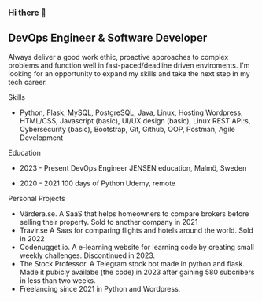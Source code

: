 ### Hi there 👋

## DevOps Engineer & Software Developer


Always deliver a good work ethic, proactive approaches to complex problems and function well in fast-paced/deadline driven enviroments.
I'm looking for an opportunity to expand my skills and take the next step in my tech career.


Skills
- Python, Flask, MySQL, PostgreSQL, Java, Linux, Hosting
Wordpress, HTML/CSS, Javascript (basic), UI/UX design (basic), Linux
REST API:s, Cybersecurity (basic), Bootstrap, Git, Github, OOP, Postman, Agile Development

Education
- 2023 - Present
DevOps Engineer
JENSEN education, Malmö, Sweden

- 2020 - 2021
100 days of Python
Udemy, remote

Personal Projects
- Värdera.se. A SaaS that helps homeowners to compare brokers before selling their property. Sold to another company in 2021
- Travlr.se A Saas for comparing flights and hotels around the world. Sold in 2022
- Codenugget.io. A e-learning website for learning code by creating small weekly challenges. Discontinued in 2023.
- The Stock Professor. A Telegram stock bot made in python and flask. Made it pubicly availabe (the code) in 2023 after gaining 580 subcribers in less than two weeks.
- Freelancing since 2021 in Python and Wordpress.

